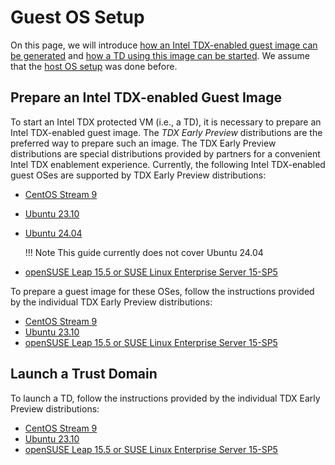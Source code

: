 <!---
Copyright (C) 2024 Intel Corporation
SPDX-License-Identifier: CC-BY-4.0
-->

# Guest OS Setup

On this page, we will introduce [how an Intel TDX-enabled guest image can be generated](#prepare-an-intel-tdx-enabled-guest-image) and [how a TD using this image can be started](#launch-a-trust-domain).
We assume that the [host OS setup](../05/host_os_setup.md) was done before.


## Prepare an Intel TDX-enabled Guest Image

To start an Intel TDX protected VM (i.e., a TD), it is necessary to prepare an Intel TDX-enabled guest image.
The *TDX Early Preview* distributions are the preferred way to prepare such an image.
The TDX Early Preview distributions are special distributions provided by partners for a convenient Intel TDX enablement experience.
Currently, the following Intel TDX-enabled guest OSes are supported by TDX Early Preview distributions:

- [CentOS Stream 9](https://sig.centos.org/virt/tdx/)
- [Ubuntu 23.10](https://github.com/canonical/tdx/tree/mantic-23.10?tab=readme-ov-file#5-setup-td-guest)
- [Ubuntu 24.04](https://github.com/canonical/tdx/tree/noble-24.04)

    !!! Note
        This guide currently does not cover Ubuntu 24.04

- [openSUSE Leap 15.5 or SUSE Linux Enterprise Server 15-SP5](https://github.com/SUSE/tdx-demo/tree/main)

To prepare a guest image for these OSes, follow the instructions provided by the individual TDX Early Preview distributions:

- [CentOS Stream 9](https://sig.centos.org/virt/tdx/guest/)
- [Ubuntu 23.10](https://github.com/canonical/tdx/tree/mantic-23.10?tab=readme-ov-file#6-boot-td-guest)
- [openSUSE Leap 15.5 or SUSE Linux Enterprise Server 15-SP5](https://github.com/SUSE/tdx-demo/blob/main/INSTALL-SLES-15-SP5.md#preparing-the-guest-image)


## Launch a Trust Domain

To launch a TD, follow the instructions provided by the individual TDX Early Preview distributions:

- [CentOS Stream 9](https://sig.centos.org/virt/tdx/guest/)
- [Ubuntu 23.10](https://github.com/canonical/tdx?tab=readme-ov-file#boot-td-guest)
- [openSUSE Leap 15.5 or SUSE Linux Enterprise Server 15-SP5](https://github.com/SUSE/tdx-demo/blob/main/INSTALL-SLES-15-SP5.md#launching-a-tdx-guest)
